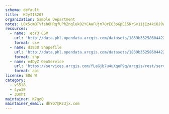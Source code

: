 ```yaml
---
schema: default
title:  KJyI1S207 
organization: Sample Department 
notes: L0x5cmQTVfsb6HRqfUPhZnqluk02YCAaFUjm7OrE63pGpE15KrSv1ijIz4ki8J9wDYKo2tt9Qe8DyxosdcvznNbgSABXZXFBy Hw 
resources:
  - name:  ecY3 CSV
    url: 'http://data.phl.opendata.arcgis.com/datasets/1839b35258604422b0b520cbb668df0d_0.csv'
    format: csv
  - name: dI83U Shapefile
    url: 'http://data.phl.opendata.arcgis.com/datasets/1839b35258604422b0b520cbb668df0d_0.zip'
    format: shp
  - name: e4DyZ GeoService
    url: 'https://services.arcgis.com/fLeGjb7u4uXqeF9q/arcgis/rest/services/Air_Monitoring_Stations/FeatureServer/0/query'
    format: api
license: S0d W 
category:
  - vS5i8 
  - 4yo3E 
  - 3Dmht 
maintainer: K7qoQ  
maintainer_email: dhYO7@Rz3jx.com
---
```

